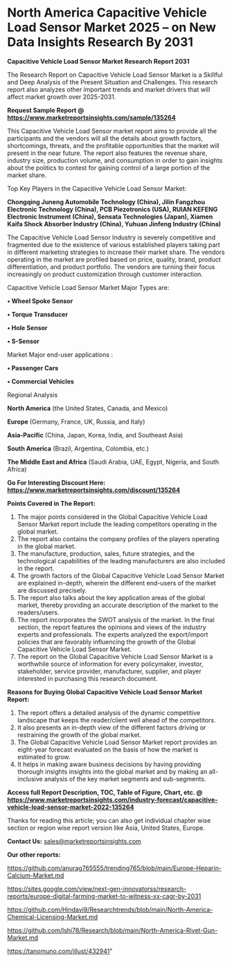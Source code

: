 # North America Capacitive Vehicle Load Sensor Market 2025 – on New Data Insights Research By 2031

<strong>Capacitive Vehicle Load Sensor Market Research Report 2031</strong>

The Research Report on Capacitive Vehicle Load Sensor Market is a Skillful and Deep Analysis of the Present Situation and Challenges. This research report also analyzes other important trends and market drivers that will affect market growth over 2025-2031.

<strong>Request Sample Report @ <a href=https://www.marketreportsinsights.com/sample/135264>https://www.marketreportsinsights.com/sample/135264</a></strong>

This Capacitive Vehicle Load Sensor market report aims to provide all the participants and the vendors will all the details about growth factors, shortcomings, threats, and the profitable opportunities that the market will present in the near future. The report also features the revenue share, industry size, production volume, and consumption in order to gain insights about the politics to contest for gaining control of a large portion of the market share.

Top Key Players in the Capacitive Vehicle Load Sensor Market:

<strong>Chongqing Juneng Automobile Technology (China), Jilin Fangzhou Electronic Technology (China), PCB Piezotronics (USA), RUIAN KEFENG Electronic Instrument (China), Sensata Technologies (Japan), Xiamen Kaifa Shock Absorber Industry (China), Yuhuan Jinfeng Industry (China)</strong>

The Capacitive Vehicle Load Sensor Industry is severely competitive and fragmented due to the existence of various established players taking part in different marketing strategies to increase their market share. The vendors operating in the market are profiled based on price, quality, brand, product differentiation, and product portfolio. The vendors are turning their focus increasingly on product customization through customer interaction.

Capacitive Vehicle Load Sensor Market Major Types are:

<strong>• Wheel Spoke Sensor

• Torque Transducer

• Hole Sensor

• S-Sensor</strong>

Market Major end-user applications :

<strong>• Passenger Cars

• Commercial Vehicles</strong>

Regional Analysis

</u><strong><b>North America</b></strong> (the United States, Canada, and Mexico)

<strong><b>Europe </b></strong>(Germany, France, UK, Russia, and Italy)

<strong><b>Asia-Pacific</b></strong> (China, Japan, Korea, India, and Southeast Asia)

<strong><b>South America</b></strong> (Brazil, Argentina, Colombia, etc.)

<strong><b>The Middle East and Africa</b></strong> (Saudi Arabia, UAE, Egypt, Nigeria, and South Africa)

<strong>Go For Interesting Discount Here: <a href=https://www.marketreportsinsights.com/discount/135264>https://www.marketreportsinsights.com/discount/135264</a></strong>

<strong>Points Covered in The Report:</strong>
<ol>
  <li>The major points considered in the Global Capacitive Vehicle Load Sensor Market report include the leading competitors operating in the global market.</li>
  <li>The report also contains the company profiles of the players operating in the global market.</li>
  <li>The manufacture, production, sales, future strategies, and the technological capabilities of the leading manufacturers are also included in the report.</li>
  <li>The growth factors of the Global Capacitive Vehicle Load Sensor Market are explained in-depth, wherein the different end-users of the market are discussed precisely.</li>
  <li>The report also talks about the key application areas of the global market, thereby providing an accurate description of the market to the readers/users.</li>
  <li>The report incorporates the SWOT analysis of the market. In the final section, the report features the opinions and views of the industry experts and professionals. The experts analyzed the export/import policies that are favorably influencing the growth of the Global Capacitive Vehicle Load Sensor Market.</li>
  <li>The report on the Global Capacitive Vehicle Load Sensor Market is a worthwhile source of information for every policymaker, investor, stakeholder, service provider, manufacturer, supplier, and player interested in purchasing this research document.</li>
</ol>
<strong>Reasons for Buying Global Capacitive Vehicle Load Sensor Market Report:</strong>

<ol>
  <li>The report offers a detailed analysis of the dynamic competitive landscape that keeps the reader/client well ahead of the competitors.</li>
  <li>It also presents an in-depth view of the different factors driving or restraining the growth of the global market.</li>
  <li>The Global Capacitive Vehicle Load Sensor Market report provides an eight-year forecast evaluated on the basis of how the market is estimated to grow.</li>
  <li>It helps in making aware business decisions by having providing thorough insights insights into the global market and by making an all-inclusive analysis of the key market segments and sub-segments.</li>
</ol>
<strong>Access full Report Description, TOC, Table of Figure, Chart, etc. @ <a href=https://www.marketreportsinsights.com/industry-forecast/capacitive-vehicle-load-sensor-market-2022-135264>https://www.marketreportsinsights.com/industry-forecast/capacitive-vehicle-load-sensor-market-2022-135264</a></strong>


Thanks for reading this article; you can also get individual chapter wise section or region wise report version like Asia, United States, Europe.

<strong>Contact Us:</strong>
sales@marketreportsinsights.com

<strong>Our other reports:</strong>

<a href=https://github.com/anurag765555/trending765/blob/main/Europe-Heparin-Calcium-Market.md>https://github.com/anurag765555/trending765/blob/main/Europe-Heparin-Calcium-Market.md</a>

<a href=https://sites.google.com/view/next-gen-innovatorss/research-reports/europe-digital-farming-market-to-witness-xx-cagr-by-2031>https://sites.google.com/view/next-gen-innovatorss/research-reports/europe-digital-farming-market-to-witness-xx-cagr-by-2031</a>

<a href=https://github.com/Hindavi9/Researchtrends/blob/main/North-America-Chemical-Licensing-Market.md>https://github.com/Hindavi9/Researchtrends/blob/main/North-America-Chemical-Licensing-Market.md</a>

<a href=https://github.com/Ishi78/Research/blob/main/North-America-Rivet-Gun-Market.md>https://github.com/Ishi78/Research/blob/main/North-America-Rivet-Gun-Market.md</a>

<a href=https://tanomuno.com/illust/432941>https://tanomuno.com/illust/432941</a>"
